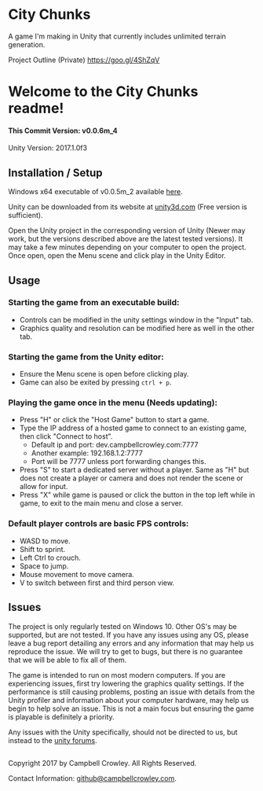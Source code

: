 # City Chunks
A game I'm making in Unity that currently includes unlimited terrain generation.

Project Outline (Private)
https://goo.gl/4ShZqV

# Welcome to the City Chunks readme!
#### This Commit Version: v0.0.6m_4
Unity Version: 2017.1.0f3

## Installation / Setup
Windows x64 executable of v0.0.5m_2 available [here](https://dev.campbellcrowley.com/game/CityChunksv0.0.5m_2.zip).

Unity can be downloaded from its website at [unity3d.com](https://store.unity.com) (Free version is sufficient).

Open the Unity project in the corresponding version of Unity (Newer may work, but the versions described above are the latest tested versions). It may take a few minutes depending on your computer to open the project. Once open, open the Menu scene and click play in the Unity Editor.  

## Usage
### Starting the game from an executable build:
* Controls can be modified in the unity settings window in the "Input" tab.
* Graphics quality and resolution can be modified here as well in the other tab.
### Starting the game from the Unity editor:
* Ensure the Menu scene is open before clicking play.
* Game can also be exited by pressing `ctrl + p`.
### Playing the game once in the menu (Needs updating):
* Press "H" or click the "Host Game" button to start a game.
* Type the IP address of a hosted game to connect to an existing game, then click "Connect to host".
  - Default ip and port: dev.campbellcrowley.com:7777
  - Another example: 192.168.1.2:7777
  - Port will be 7777 unless port forwarding changes this.
* Press "S" to start a dedicated server without a player. Same as "H" but does not create a player or camera and does not render the scene or allow for input.
* Press "X" while game is paused or click the button in the top left while in game, to exit to the main menu and close a server.
### Default player controls are basic FPS controls:
* WASD to move.
* Shift to sprint.
* Left Ctrl to crouch.
* Space to jump.
* Mouse movement to move camera.
* V to switch between first and third person view.

## Issues
The project is only regularly tested on Windows 10. Other OS's may be supported, but are not tested. If you have any issues using any OS, please leave a bug report detailing any errors and any information that may help us reproduce the issue. We will try to get to bugs, but there is no guarantee that we will be able to fix all of them.

The game is intended to run on most modern computers. If you are experiencing issues, first try lowering the graphics quality settings. If the performance is still causing problems, posting an issue with details from the Unity profiler and information about your computer hardware, may help us begin to help solve an issue. This is not a main focus but ensuring the game is playable is definitely a priority.

Any issues with the Unity specifically, should not be directed to us, but instead to the [unity forums](https://forum.unity3d.com/).  

##
Copyright 2017 by Campbell Crowley. All Rights Reserved.

Contact Information: github@campbellcrowley.com.
